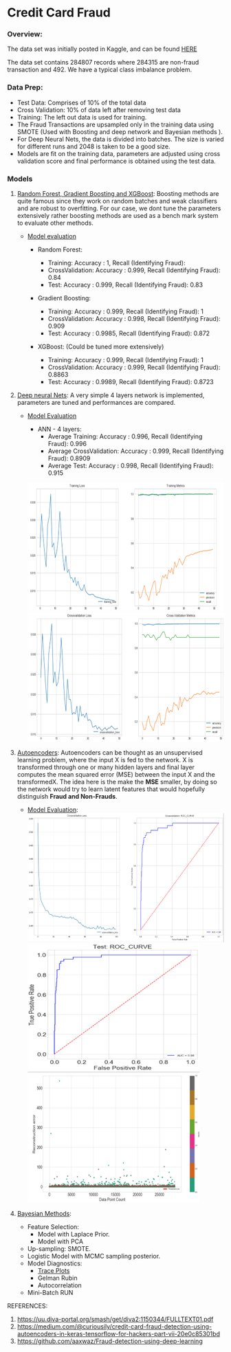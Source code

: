 # Credit Card Fraud

### Overview:

The data set was initially posted in Kaggle, and can be found [HERE](https://github.com/curiousily/Credit-Card-Fraud-Detection-using-Autoencoders-in-Keras/tree/master/data)

The data set contains 284807 records where 284315 are non-fraud transaction and 492. We have a typical class imbalance problem.


### Data Prep:

* Test Data: Comprises of 10% of the total data
* Cross Validation: 10% of data left after removing test data
* Training: The left out data is used for training.
* The Fraud Transactions are upsampled only in the training data using SMOTE (Used with Boosting and deep network and Bayesian methods ).
* For Deep Neural Nets, the data is divided into batches. The size is varied for different runs and 2048 is taken to be a good size. 
* Models are fit on the training data, parameters are adjusted using cross validation score and final performance is obtained using the test data. 

### Models

1. [Random Forest, Gradient Boosting and XGBoost](https://github.com/Sardhendu/Data-Science-Projects/blob/master/CreditCardFraudDetection/models/boosting.py): Boosting methods are quite famous since they work on random batches and weak classifiers and are robust to overfitting. For our case, we dont tune the parameters extensively rather boosting methods are used as a bench mark system to evaluate other methods.

    * [Model evaluation](https://github.com/Sardhendu/Data-Science-Projects/blob/master/CreditCardFraudDetection/model_eval_boost.ipynb)
        * Random Forest: 
            * Training: Accuracy : 1, Recall (Identifying Fraud):
            * CrossValidation: Accuracy : 0.999, Recall (Identifying Fraud): 0.84
            * Test: Accuracy : 0.999, Recall (Identifying Fraud): 0.83
        
        * Gradient Boosting:
            * Training: Accuracy : 0.999, Recall (Identifying Fraud): 1
            * CrossValidation: Accuracy : 0.998, Recall (Identifying Fraud): 0.909
            * Test: Accuracy : 0.9985, Recall (Identifying Fraud): 0.872
            
        * XGBoost: (Could be tuned more extensively)
            * Training: Accuracy : 0.999, Recall (Identifying Fraud): 1
            * CrossValidation: Accuracy : 0.999, Recall (Identifying Fraud): 0.8863
            * Test: Accuracy : 0.9989, Recall (Identifying Fraud): 0.8723
        
        
2. [Deep neural Nets](https://github.com/Sardhendu/Data-Science-Projects/blob/master/CreditCardFraudDetection/models/nnet.py): A very simple 4 layers network is implemented, parameters are tuned and performances are compared.
        
    * [Model Evaluation](https://github.com/Sardhendu/Data-Science-Projects/blob/master/CreditCardFraudDetection/model_eval_deepL.ipynb)
        
        * ANN - 4 layers:
            * Average Training: Accuracy : 0.996, Recall (Identifying Fraud): 0.996
            * Average CrossValidation: Accuracy : 0.999, Recall (Identifying Fraud): 0.8909
            * Average Test: Accuracy : 0.998, Recall (Identifying Fraud): 0.915
            
        <img src="https://github.com/Sardhendu/Data-Science-Projects/blob/master/CreditCardFraudDetection/images/dl_training.png" width="800" height="300"><img src="https://github.com/Sardhendu/Data-Science-Projects/blob/master/CreditCardFraudDetection/images/dl_cross_valid.png" width="800" height="300">
     
3. [Autoencoders](https://github.com/Sardhendu/Data-Science-Projects/blob/master/CreditCardFraudDetection/models/autoencoders.py): Autoencoders can be thought as an unsupervised learning problem, where the input X is fed to the network. X is transformed through one or many hidden layers and final layer computes the mean squared error (MSE) between the input X and the transformedX. The idea here is the make the **MSE** smaller, by doing so the network would try to learn latent features that would hopefully distinguish **Fraud and Non-Frauds**.

    * [Model Evaluation](https://github.com/Sardhendu/Data-Science-Projects/blob/master/CreditCardFraudDetection/model_eval_autoEncoders.ipynb): 
        <img src="https://github.com/Sardhendu/Data-Science-Projects/blob/master/CreditCardFraudDetection/images/AEnc_train_valid_roc.png" width="800" height="300"><img src="https://github.com/Sardhendu/Data-Science-Projects/blob/master/CreditCardFraudDetection/images/AEnc_test_roc.png" width="400" height="300"><img src="https://github.com/Sardhendu/Data-Science-Projects/blob/master/CreditCardFraudDetection/images/AEnc_reconstruction_err_test.png" width="400" height="300">

4. [Bayesian Methods](https://github.com/Sardhendu/Data-Science-Projects/blob/master/CreditCardFraudDetection/models/bayesian_methods): 
    * Feature Selection: 
        * Model with Laplace Prior.
        * Model with PCA
    * Up-sampling: SMOTE.
    * Logistic Model with MCMC sampling posterior.
    * Model Diagnostics: 
        * [Trace Plots](https://github.com/Sardhendu/Data-Science-Projects/blob/master/CreditCardFraudDetection/models/bayesian_methods/modeled_mcmc_trace.pdf) 
        * Gelman Rubin
        * Autocorrelation
    * Mini-Batch RUN

REFERENCES:

1. https://uu.diva-portal.org/smash/get/diva2:1150344/FULLTEXT01.pdf
2. https://medium.com/@curiousily/credit-card-fraud-detection-using-autoencoders-in-keras-tensorflow-for-hackers-part-vii-20e0c85301bd 
3. https://github.com/aaxwaz/Fraud-detection-using-deep-learning